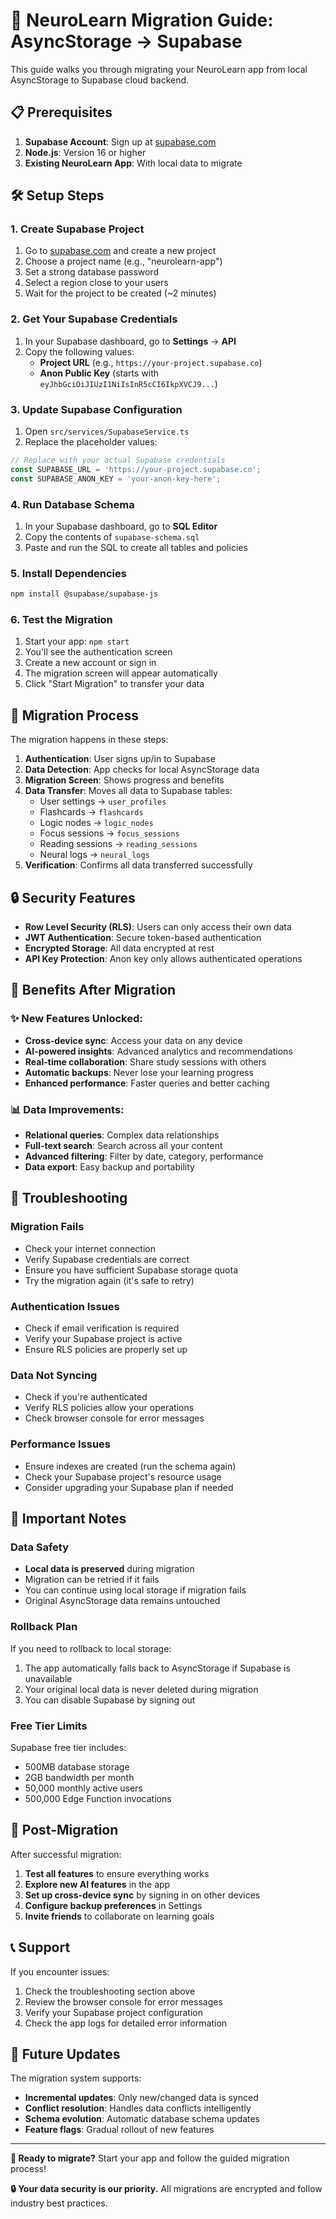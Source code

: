 # 🚀 NeuroLearn Migration Guide: AsyncStorage → Supabase

This guide walks you through migrating your NeuroLearn app from local AsyncStorage to Supabase cloud backend.

## 📋 Prerequisites

1. **Supabase Account**: Sign up at [supabase.com](https://supabase.com)
2. **Node.js**: Version 16 or higher
3. **Existing NeuroLearn App**: With local data to migrate

## 🛠️ Setup Steps

### 1. Create Supabase Project

1. Go to [supabase.com](https://supabase.com) and create a new project
2. Choose a project name (e.g., "neurolearn-app")
3. Set a strong database password
4. Select a region close to your users
5. Wait for the project to be created (~2 minutes)

### 2. Get Your Supabase Credentials

1. In your Supabase dashboard, go to **Settings** → **API**
2. Copy the following values:
   - **Project URL** (e.g., `https://your-project.supabase.co`)
   - **Anon Public Key** (starts with `eyJhbGciOiJIUzI1NiIsInR5cCI6IkpXVCJ9...`)

### 3. Update Supabase Configuration

1. Open `src/services/SupabaseService.ts`
2. Replace the placeholder values:

```typescript
// Replace with your actual Supabase credentials
const SUPABASE_URL = 'https://your-project.supabase.co';
const SUPABASE_ANON_KEY = 'your-anon-key-here';
```

### 4. Run Database Schema

1. In your Supabase dashboard, go to **SQL Editor**
2. Copy the contents of `supabase-schema.sql`
3. Paste and run the SQL to create all tables and policies

### 5. Install Dependencies

```bash
npm install @supabase/supabase-js
```

### 6. Test the Migration

1. Start your app: `npm start`
2. You'll see the authentication screen
3. Create a new account or sign in
4. The migration screen will appear automatically
5. Click "Start Migration" to transfer your data

## 🔄 Migration Process

The migration happens in these steps:

1. **Authentication**: User signs up/in to Supabase
2. **Data Detection**: App checks for local AsyncStorage data
3. **Migration Screen**: Shows progress and benefits
4. **Data Transfer**: Moves all data to Supabase tables:
   - User settings → `user_profiles`
   - Flashcards → `flashcards`
   - Logic nodes → `logic_nodes`
   - Focus sessions → `focus_sessions`
   - Reading sessions → `reading_sessions`
   - Neural logs → `neural_logs`
5. **Verification**: Confirms all data transferred successfully

## 🔒 Security Features

- **Row Level Security (RLS)**: Users can only access their own data
- **JWT Authentication**: Secure token-based authentication
- **Encrypted Storage**: All data encrypted at rest
- **API Key Protection**: Anon key only allows authenticated operations

## 🎯 Benefits After Migration

### ✨ New Features Unlocked:
- **Cross-device sync**: Access your data on any device
- **AI-powered insights**: Advanced analytics and recommendations
- **Real-time collaboration**: Share study sessions with others
- **Automatic backups**: Never lose your learning progress
- **Enhanced performance**: Faster queries and better caching

### 📊 Data Improvements:
- **Relational queries**: Complex data relationships
- **Full-text search**: Search across all your content
- **Advanced filtering**: Filter by date, category, performance
- **Data export**: Easy backup and portability

## 🔧 Troubleshooting

### Migration Fails
- Check your internet connection
- Verify Supabase credentials are correct
- Ensure you have sufficient Supabase storage quota
- Try the migration again (it's safe to retry)

### Authentication Issues
- Check if email verification is required
- Verify your Supabase project is active
- Ensure RLS policies are properly set up

### Data Not Syncing
- Check if you're authenticated
- Verify RLS policies allow your operations
- Check browser console for error messages

### Performance Issues
- Ensure indexes are created (run the schema again)
- Check your Supabase project's resource usage
- Consider upgrading your Supabase plan if needed

## 🚨 Important Notes

### Data Safety
- **Local data is preserved** during migration
- Migration can be retried if it fails
- You can continue using local storage if migration fails
- Original AsyncStorage data remains untouched

### Rollback Plan
If you need to rollback to local storage:
1. The app automatically falls back to AsyncStorage if Supabase is unavailable
2. Your original local data is never deleted during migration
3. You can disable Supabase by signing out

### Free Tier Limits
Supabase free tier includes:
- 500MB database storage
- 2GB bandwidth per month
- 50,000 monthly active users
- 500,000 Edge Function invocations

## 🎉 Post-Migration

After successful migration:

1. **Test all features** to ensure everything works
2. **Explore new AI features** in the app
3. **Set up cross-device sync** by signing in on other devices
4. **Configure backup preferences** in Settings
5. **Invite friends** to collaborate on learning goals

## 📞 Support

If you encounter issues:

1. Check the troubleshooting section above
2. Review the browser console for error messages
3. Verify your Supabase project configuration
4. Check the app logs for detailed error information

## 🔄 Future Updates

The migration system supports:
- **Incremental updates**: Only new/changed data is synced
- **Conflict resolution**: Handles data conflicts intelligently
- **Schema evolution**: Automatic database schema updates
- **Feature flags**: Gradual rollout of new features

---

**🎯 Ready to migrate?** Start your app and follow the guided migration process!

**🔒 Your data security is our priority.** All migrations are encrypted and follow industry best practices.